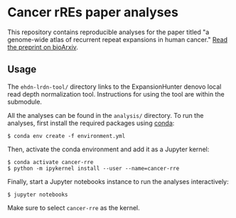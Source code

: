 # Cancer rREs paper analyses

This repository contains reproducible analyses for the paper titled "a genome-wide atlas of recurrent repeat expansions in human cancer." [Read the preprint on bioArxiv](https://www.biorxiv.org/content/10.1101/2022.08.24.505159v1).

## Usage
The `ehdn-lrdn-tool/` directory links to the ExpansionHunter denovo local read depth normalization tool. Instructions for using the tool are within the submodule.

All the analyses can be found in the `analysis/` directory. To run the analyses, first install the required packages using [conda](https://docs.conda.io/projects/conda/en/latest/user-guide/install/index.html):

```
$ conda env create -f environment.yml
```

Then, activate the conda environment and add it as a Jupyter kernel:
```
$ conda activate cancer-rre
$ python -m ipykernel install --user --name=cancer-rre
```

Finally, start a Jupyter notebooks instance to run the analyses interactively:
```
$ jupyter notebooks
```

Make sure to select `cancer-rre` as the kernel.

